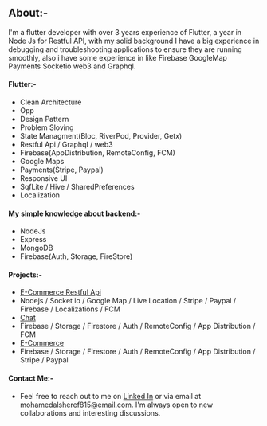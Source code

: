  ## About:-
  I'm a flutter developer with over 3 years experience
  of Flutter, a year in Node Js for Restful API, with my
  solid background I have a big experience in
  debugging and troubleshooting applications to
  ensure they are running smoothly, also i have some
  experience in like Firebase GoogleMap Payments
  Socketio web3 and Graphql.

#### Flutter:-
- Clean Architecture
- Opp
- Design Pattern
- Problem Sloving
- State Managment(Bloc, RiverPod, Provider, Getx)
- Restful Api / Graphql / web3
- Firebase(AppDistribution, RemoteConfig, FCM)
- Google Maps
- Payments(Stripe, Paypal)
- Responsive UI
- SqfLite / Hive / SharedPreferences
- Localization

#### My simple knowledge about backend:-
- NodeJs
- Express
- MongoDB
- Firebase(Auth, Storage, FireStore)

#### Projects:-
- <a href="https://github.com/mohamedgit815/Flutter_commerce" data-href-domain="github.com">E-Commerce Restful Api</a>
- Nodejs / Socket io / Google Map / Live Location / Stripe / Paypal / Firebase / Localizations / FCM
- <a href="https://github.com/mohamedgit815/Chat_App" data-href-domain="github.com"> Chat </a>
- Firebase / Storage / Firestore / Auth / RemoteConfig / App Distribution / FCM
- <a href="https://github.com/mohamedgit815/Commerce-Firebase" data-href-domain="github.com">E-Commerce</a>
- Firebase / Storage / Firestore / Auth / RemoteConfig / App Distribution / Stripe / Paypal 

#### Contact Me:-
- Feel free to reach out to me on <a href="https://www.linkedin.com/in/mohamed57" data-href-domain="linkedin.com">Linked In</a> or via email at mohamedalsheref815@email.com. I'm always open to new collaborations and interesting discussions.

<!---
mohamedgit815/mohamedgit815 is a ✨ special ✨ repository because its `README.md` (this file) appears on your GitHub profile.
You can click the Preview link to take a look at your changes.
--->
